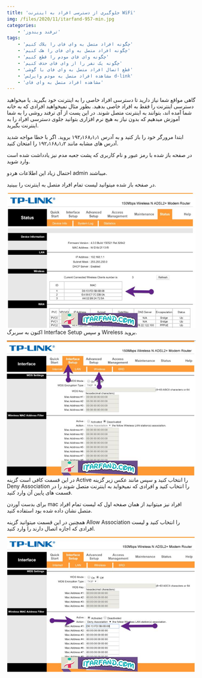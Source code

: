 ```yaml
---
title: 'جلوگیری از دسترسی افراد به اینترنت WiFi'
img: /files/2020/11/itarfand-957-min.jpg
categories:
    - 'ترفند ویندوز'
tags:
    - 'چگونه افراد متصل به وای فای را بلاک کنیم'
    - 'چگونه افراد متصل به وای فای را هک کنیم'
    - 'چگونه وای فای مودم را قطع کنیم'
    - 'چگونه یک نفر را از وای فای حذف کنیم'
    - 'قطع اتصال افراد متصل به وای فای با گوشی'
    - 'مشاهده افراد متصل به مودم وایرلس d-link'
    - 'مشاهده افراد متصل به وای فای'
---
```


گاهی مواقع شما نیاز دارید تا دسترسی افراد خاصی را به اینترنت خود بگیرید. یا میخواهید دسترسی اینترنت را فقط به افراد خاصی بدهید. بطور مثال نمیخواهید افرادی که به خانه شما آمده اند، بتوانند به اینترنت متصل شوند. در این پست از آی ترفند روشی را به شما آموزش میدهیم که بدون نیاز به هیچ نرم افزاری بتوانید جلوی دسترسی افراد را به اینترنت بگیرید.

ابتدا مرورگر خود را باز کنید و به آدرس ۱۹۲٫۱۶۸٫۱٫۱ بروید. اگر با خطا مواجه شدید آدرس های مشابه مانند ۱۹۲٫۱۶۸٫۱٫۲ را امتحان کنید.

در صفحه باز شده با رمز عبور و نام کاربری که پشت جعبه مدم نیز یادداشت شده است وارد شوید.

احتمال زیاد این اطلاعات هردو admin میباشند.

در صفحه باز شده میتوانید لیست تمام افراد متصل به اینترنت را ببینید.

![mhkarami97](/files/2020/11/itarfand-954-min.jpg)  
اکنون به سربرگ Interface Setup و سپس Wireless بروید.

![mhkarami97](/files/2020/11/itarfand-955-min.jpg)  
در این قسمت کافی است گزینه Active را انتخاب کنید و سپس مانند عکس زیر گزینه Deny Association را انتخاب کنید و افرادی که نمیخواید به اینترنت متصل شوند را در قسمت های پایین آن وارد کنید.

برای بدست آوردن mac افراد نیز میتوانید از همان صفحه اول که لیست تمام افراد متصل نشان داده شده بود استفاده کنید.

همچنین در این قسمت میتوانید گزینه Allow Association را انتخاب کنید و لیست افرادی که اجازه اتصال دارند را وارد کنید.

![mhkarami97](/files/2020/11/itarfand-956-min.jpg)  
